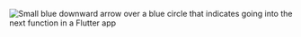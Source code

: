 ![Small blue downward arrow over a blue circle that indicates going into the next function in a Flutter app](/assets/images/docs/testing/debugging/vscode-ui/icons/step-into.png)